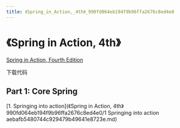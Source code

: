```yaml
---
title: 《Spring_in_Action,_4th》_990fd064eb194f9b96ffa2676c8ed4e0
---
```


# 《Spring in Action, 4th》

[Spring in Action, Fourth Edition](http://www.manning.com/SpringinActionFourthEdition)

下载代码

## Part 1: Core Spring

[1. Springing into action](《Spring in Action, 4th》 990fd064eb194f9b96ffa2676c8ed4e0/1 Springing into action aebafb5480744c929479b49641e8723e.md)